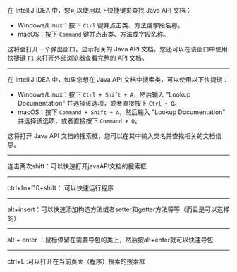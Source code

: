 在 IntelliJ IDEA 中，您可以使用以下快捷键来查找 Java API 文档：

- Windows/Linux：按下 `Ctrl` 键并点击类、方法或字段名称。
- macOS：按下 `Command` 键并点击类、方法或字段名称。

这将会打开一个弹出窗口，显示相关的 Java API 文档。您还可以在该窗口中使用快捷键 `F1` 来打开外部浏览器查看完整的 API 文档。

---

在 IntelliJ IDEA 中，如果您想在 Java API 文档中搜索类，可以使用以下快捷键：

- Windows/Linux：按下 `Ctrl + Shift + A`，然后输入 "Lookup Documentation" 并选择该选项，或者直接按下 `Ctrl + Q`。
- macOS：按下 `Command + Shift + A`，然后输入 "Lookup Documentation" 并选择该选项，或者直接按下 `Command + Q`。

这将打开 Java API 文档的搜索框，您可以在其中输入类名并查找相关的文档信息。

---

连击两次shift：可以快速打开javaAPI文档的搜索框

---

ctrl+fn+f10+shift： 可以快速运行程序

---

alt+insert：可以快速添加构造方法或者setter和getter方法等等（而且是可以选择的）

---

alt + enter ：鼠标停留在需要导包的类上，然后按alt+enter就可以快速导包

---

ctrl+L :可以打开在当前页面（程序）搜索的搜索框